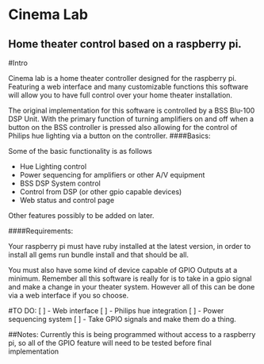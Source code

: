 # Cinema Lab
## Home theater control based on a raspberry pi.

#Intro

Cinema lab is a home theater controller designed for the raspberry pi. Featuring a web interface and many customizable functions this software will allow you to have full control
over your home theater installation.

The original implementation for this software is controlled by a BSS Blu-100 DSP Unit. With the primary function of turning amplifiers on and off when a button on the BSS controller is pressed
 also allowing for the control of Philips hue lighting via a button on the controller.
####Basics:

Some of the basic functionality is as follows

* Hue Lighting control
* Power sequencing for amplifiers or other A/V equipment
* BSS DSP System control
* Control from DSP (or other gpio capable devices)
* Web status and control page

Other features possibly to be added on later.

####Requirements:

Your raspberry pi must have ruby installed at the latest version, in order to install all gems run bundle install and that should be all.

You must also have some kind of device capable of GPIO Outputs at a minimum. Remember all this software is really for is to take in a gpio signal and make a change in your theater system. However
all of this can be done via a web interface if you so choose.


#TO DO:
[ ] - Web interface
[ ] - Philips hue integration
[ ] - Power sequencing system
[ ] - Take GPIO signals and make them do a thing.

##Notes:
Currently this is being programmed without access to a raspberry pi, so all of the GPIO feature will need to be tested before final implementation
